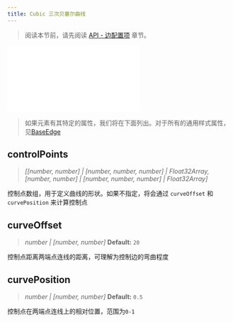```yaml
---
title: Cubic 三次贝塞尔曲线
---
```


> 阅读本节前，请先阅读 [API - 边配置项](/api/elements/edges/base-edge) 章节。

<embed src="@/common/api/elements/edges/cubic.md"></embed>

> 如果元素有其特定的属性，我们将在下面列出。对于所有的通用样式属性，见[BaseEdge](./BaseEdge.zh.md)

## controlPoints

> _[_<!-- -->_[number, number] \| [number, number, number] \| Float32Array_<!-- -->_,_ _[number, number] \| [number, number, number] \| Float32Array_<!-- -->_]_

控制点数组，用于定义曲线的形状。如果不指定，将会通过 `curveOffset` 和 `curvePosition` 来计算控制点

## curveOffset

> _number \| [number, number]_ **Default:** `20`

控制点距离两端点连线的距离，可理解为控制边的弯曲程度

## curvePosition

> _number \| [number, number]_ **Default:** `0.5`

控制点在两端点连线上的相对位置，范围为`0-1`
